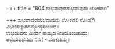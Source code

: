 +++
title = "804 ಶುಭವಾವುದಶುಭವಾವುದು ಲೋಕದಲಿ"

+++
ಶುಭವಾವುದಶುಭವಾವುದು ಲೋಕದಲಿ ನೋಡೆ?।  
ವಿಭಜಿಸಲ್ಕಾಗದನ್ಯೋನ್ಯಸಂಬಂಧ॥  
ಉಭಯವನು ಮೀರ್ದ ಸಾಮ್ಯದ ನೀತಿಯೊಂದಿಹುದು।  
ಅಭಯಪಥವದು ನಿನಗೆ - ಮಂಕುತಿಮ್ಮ॥  

